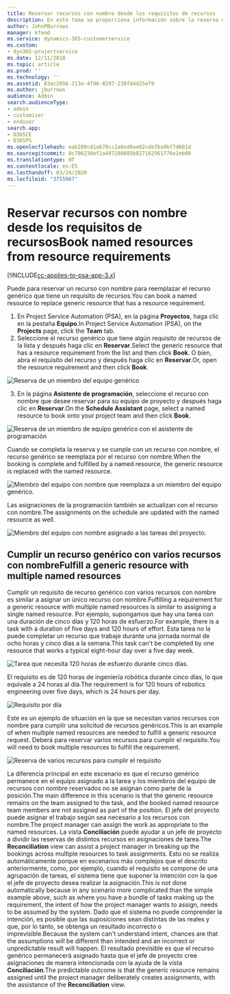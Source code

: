 ```yaml
---
title: Reservar recursos con nombre desde los requisitos de recursos
description: En este tema se proporciona información sobre la reserva de recursos con nombre para un requisito de recurso genérico.
author: JohnPBurrows
manager: kfend
ms.service: dynamics-365-customerservice
ms.custom:
- dyn365-projectservice
ms.date: 12/11/2018
ms.topic: article
ms.prod: ''
ms.technology: ''
ms.assetid: 83ac2056-313e-4f90-8297-238fd4d25ef9
ms.author: jburrows
audience: Admin
search.audienceType:
- admin
- customizer
- enduser
search.app:
- D365CE
- D365PS
ms.openlocfilehash: eab280cd1a670cc2a6ed0ae02cde7ba9bf7d601d
ms.sourcegitcommit: 8c786230ef2a497280885b827162561776e2eb00
ms.translationtype: HT
ms.contentlocale: es-ES
ms.lasthandoff: 03/24/2020
ms.locfileid: "3755967"
---
```

# <a name="book-named-resources-from-resource-requirements"></a><span data-ttu-id="9598d-103">Reservar recursos con nombre desde los requisitos de recursos</span><span class="sxs-lookup"><span data-stu-id="9598d-103">Book named resources from resource requirements</span></span>

[!INCLUDE[cc-applies-to-psa-app-3.x](../includes/cc-applies-to-psa-app-3x.md)]

<span data-ttu-id="9598d-104">Puede para reservar un recurso con nombre para reemplazar el recurso genérico que tiene un requisito de recursos.</span><span class="sxs-lookup"><span data-stu-id="9598d-104">You can book a named resource to replace generic resource that has a resource requirement.</span></span>

1. <span data-ttu-id="9598d-105">En Project Service Automation (PSA), en la página **Proyectos**, haga clic en la pestaña **Equipo**.</span><span class="sxs-lookup"><span data-stu-id="9598d-105">In Project Service Automation (PSA), on the **Projects** page, click the **Team** tab.</span></span>
2. <span data-ttu-id="9598d-106">Seleccione el recurso genérico que tiene algún requisito de recursos de la lista y después haga clic en **Reservar**.</span><span class="sxs-lookup"><span data-stu-id="9598d-106">Select the generic resource that has a resource requirement from the list and then click **Book**.</span></span> <span data-ttu-id="9598d-107">O bien, abra el requisito del recurso y después haga clic en **Reservar**.</span><span class="sxs-lookup"><span data-stu-id="9598d-107">Or, open the resource requirement and then click **Book**.</span></span>


![Reserva de un miembro del equipo genérico](media/RM-how-to-14.png)


3. <span data-ttu-id="9598d-109">En la página **Asistente de programación**, seleccione el recurso con nombre que desee reservar para su equipo de proyecto y después haga clic en **Reservar**.</span><span class="sxs-lookup"><span data-stu-id="9598d-109">On the **Schedule Assistant** page, select a named resource to book onto your project team and then click **Book**.</span></span>

![Reserva de un miembro de equipo genérico con el asistente de programación](media/RM-how-to-15.png)

<span data-ttu-id="9598d-111">Cuando se completa la reserva y se cumple con un recurso con nombre, el recurso genérico se reemplaza por el recurso con nombre.</span><span class="sxs-lookup"><span data-stu-id="9598d-111">When the booking is complete and fulfilled by a named resource, the generic resource is replaced with the named resource.</span></span>

![Miembro del equipo con nombre que reemplaza a un miembro del equipo genérico.](media/RM-how-to-16.png)

<span data-ttu-id="9598d-113">Las asignaciones de la programación también se actualizan con el recurso con nombre.</span><span class="sxs-lookup"><span data-stu-id="9598d-113">The assignments on the schedule are updated with the named resource as well.</span></span>

![Miembro del equipo con nombre asignado a las tareas del proyecto.](media/RM-how-to-17.png)

## <a name="fulfill-a-generic-resource-with-multiple-named-resources"></a><span data-ttu-id="9598d-115">Cumplir un recurso genérico con varios recursos con nombre</span><span class="sxs-lookup"><span data-stu-id="9598d-115">Fulfill a generic resource with multiple named resources</span></span>
<span data-ttu-id="9598d-116">Cumplir un requisito de recurso genérico con varios recursos con nombre es similar a asignar un único recurso con nombre.</span><span class="sxs-lookup"><span data-stu-id="9598d-116">Fulfilling a requirement for a generic resource with multiple named resources is similar to assigning a single named resource.</span></span> <span data-ttu-id="9598d-117">Por ejemplo, supongamos que hay una tarea con una duración de cinco días y 120 horas de esfuerzo.</span><span class="sxs-lookup"><span data-stu-id="9598d-117">For example, there is a task with a duration of five days and 120 hours of effort.</span></span> <span data-ttu-id="9598d-118">Esta tarea no la puede completar un recurso que trabaje durante una jornada normal de ocho horas y cinco días a la semana.</span><span class="sxs-lookup"><span data-stu-id="9598d-118">This task can't be completed by one resource that works a typical eight-hour day over a five day week.</span></span> 

![Tarea que necesita 120 horas de esfuerzo durante cinco días.](media/RM-how-to-21.png)

<span data-ttu-id="9598d-120">El requisito es de 120 horas de ingeniería robótica durante cinco días, lo que equivale a 24 horas al día.</span><span class="sxs-lookup"><span data-stu-id="9598d-120">The requirement is for 120 hours of robotics engineering over five days, which is 24 hours per day.</span></span>

![Requisito por día](media/RM-how-to-22.png)

<span data-ttu-id="9598d-122">Este es un ejemplo de situación en la que se necesitan varios recursos con nombre para cumplir una solicitud de recursos genéricos.</span><span class="sxs-lookup"><span data-stu-id="9598d-122">This is an example of when multiple named resources are needed to fulfill a generic resource request.</span></span> <span data-ttu-id="9598d-123">Deberá para reservar varios recursos para cumplir el requisito.</span><span class="sxs-lookup"><span data-stu-id="9598d-123">You will need to book multiple resources to fulfill the requirement.</span></span>

![Reserva de varios recursos para cumplir el requisito](media/RM-how-to-23.png)

<span data-ttu-id="9598d-125">La diferencia principal en este escenario es que el recurso genérico permanece en el equipo asignado a la tarea y los miembros del equipo de recursos con nombre reservados no se asignan como parte de la posición.</span><span class="sxs-lookup"><span data-stu-id="9598d-125">The main difference in this scenario is that the generic resource remains on the team assigned to the task, and the booked named resource team members are not assigned as part of the position.</span></span> <span data-ttu-id="9598d-126">El jefe del proyecto puede asignar el trabajo según sea necesario a los recursos con nombre.</span><span class="sxs-lookup"><span data-stu-id="9598d-126">The project manager can assign the work as appropriate to the named resources.</span></span> <span data-ttu-id="9598d-127">La vista **Conciliación** puede ayudar a un jefe de proyecto a dividir las reservas de distintos recursos en asignaciones de tarea.</span><span class="sxs-lookup"><span data-stu-id="9598d-127">The **Reconciliation** view can assist a project manager in breaking up the bookings across multiple resources to task assignments.</span></span> <span data-ttu-id="9598d-128">Esto no se realiza automáticamente porque en escenarios más complejos que el descrito anteriormente, como, por ejemplo, cuando el requisito se compone de una agrupación de tareas, el sistema tiene que suponer la intención con la que el jefe de proyecto desea realizar la asignación.</span><span class="sxs-lookup"><span data-stu-id="9598d-128">This is not done automatically because in any scenario more complicated than the simple example above, such as where you have a bundle of tasks making up the requirement, the intent of how the project manager wants to assign, needs to be assumed by the system.</span></span> <span data-ttu-id="9598d-129">Dado que el sistema no puede comprender la intención, es posible que las suposiciones sean distintas de las reales y que, por lo tanto, se obtenga un resultado incorrecto o imprevisible.</span><span class="sxs-lookup"><span data-stu-id="9598d-129">Because the system can't understand intent, chances are that the assumptions will be different than intended and an incorrect or unpredictable result will happen.</span></span> <span data-ttu-id="9598d-130">El resultado previsible es que el recurso genérico permanecerá asignado hasta que el jefe de proyecto cree asignaciones de manera intencionada con la ayuda de la vista **Conciliación**.</span><span class="sxs-lookup"><span data-stu-id="9598d-130">The predictable outcome is that the generic resource remains assigned until the project manager deliberately creates assignments, with the assistance of the **Reconciliation** view.</span></span>


